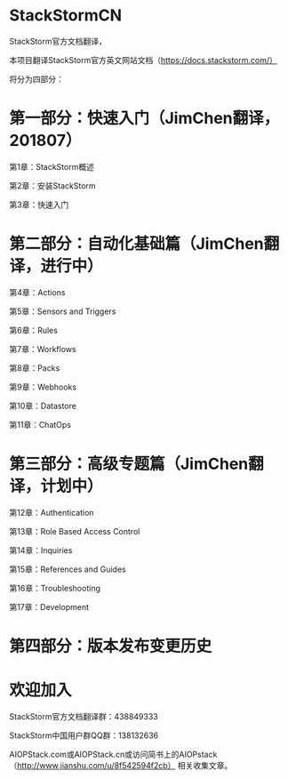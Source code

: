 # StackStormCN
StackStorm官方文档翻译，

本项目翻译StackStorm官方英文网站文档（https://docs.stackstorm.com/）

将分为四部分：
# 第一部分：快速入门（JimChen翻译，201807）

第1章：StackStorm概述

第2章：安装StackStorm

第3章：快速入门

# 第二部分：自动化基础篇（JimChen翻译，进行中）

  第4章：Actions
  
  第5章：Sensors and Triggers
  
  第6章：Rules
  
  第7章：Workflows
  
  第8章：Packs
  
  第9章：Webhooks
  
  第10章：Datastore
  
  第11章：ChatOps

# 第三部分：高级专题篇（JimChen翻译，计划中）

  第12章：Authentication
  
  第13章：Role Based Access Control
  
  第14章：Inquiries
  
  第15章：References and Guides
  
  第16章：Troubleshooting
  
  第17章：Development
 
# 第四部分：版本发布变更历史


# 欢迎加入


StackStorm官方文档翻译群：438849333

StackStorm中国用户群QQ群：138132636

AIOPStack.com或AIOPStack.cn或访问简书上的AIOPstack（http://www.jianshu.com/u/8f542594f2cb）
相关收集文章。
